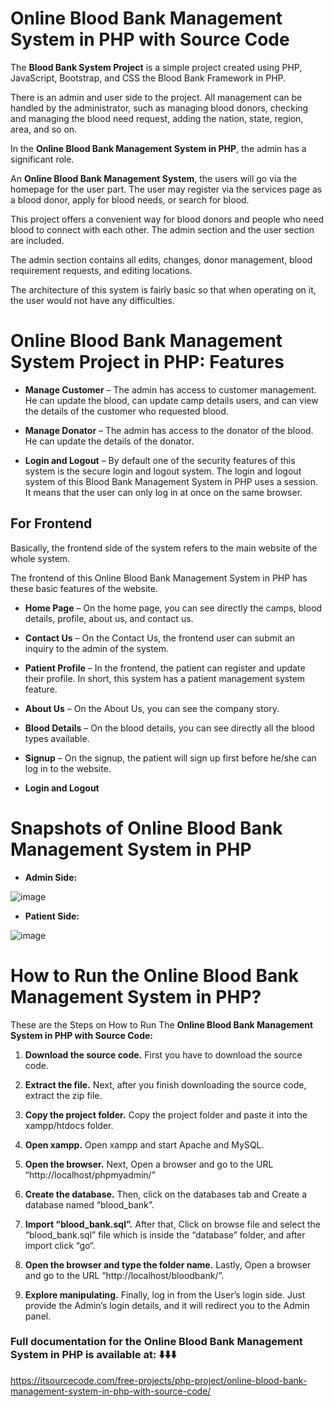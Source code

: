# Online Blood Bank Management System in PHP with Source Code
The **Blood Bank System Project** is a simple project created using PHP, JavaScript, Bootstrap, and CSS the Blood Bank Framework in PHP.

There is an admin and user side to the project. All management can be handled by the administrator, such as managing blood donors, checking and managing the blood need request, adding the nation, state, region, area, and so on.

In the **Online Blood Bank Management System in PHP**, the admin has a significant role.

An **Online Blood Bank Management System**, the users will go via the homepage for the user part. The user may register via the services page as a blood donor, apply for blood needs, or search for blood.

This project offers a convenient way for blood donors and people who need blood to connect with each other. The admin section and the user section are included.

The admin section contains all edits, changes, donor management, blood requirement requests, and editing locations.

The architecture of this system is fairly basic so that when operating on it, the user would not have any difficulties.

# Online Blood Bank Management System Project in PHP: Features

* **Manage Customer** – The admin has access to customer management. He can update the blood, can update camp details users, and can view the details of the customer who requested blood.

* **Manage Donator** – The admin has access to the donator of the blood. He can update the details of the donator.

* **Login and Logout** – By default one of the security features of this system is the secure login and logout system. The login and logout system of this Blood Bank Management System in PHP uses a session. It means that the user can only log in at once on the same browser.

## For Frontend
Basically, the frontend side of the system refers to the main website of the whole system.

The frontend of this Online Blood Bank Management System in PHP has these basic features of the website.

* **Home Page** – On the home page, you can see directly the camps, blood details, profile, about us, and contact us.

* **Contact Us** – On the Contact Us, the frontend user can submit an inquiry to the admin of the system.

* **Patient Profile** – In the frontend, the patient can register and update their profile. In short, this system has a patient management system feature.

* **About Us** – On the About Us, you can see the company story.

* **Blood Details** – On the blood details, you can see directly all the blood types available.

* **Signup** – On the signup, the patient will sign up first before he/she can log in to the website.

* **Login and Logout**

# Snapshots of Online Blood Bank Management System in PHP
* **Admin Side:**

![image](https://github.com/user-attachments/assets/7a08fa94-c576-4ec4-b587-963659a69f5d)

* **Patient Side:**

![image](https://github.com/user-attachments/assets/080cd478-97b5-4bc6-bf60-18567de49d07)

# How to Run the Online Blood Bank Management System in PHP?
These are the Steps on How to Run The **Online Blood Bank Management System in PHP with Source Code:**

1. **Download the source code.**
First you have to download the source code.

2. **Extract the file.**
Next, after you finish downloading the source code, extract the zip file.

3. **Copy the project folder.**
Copy the project folder and paste it into the xampp/htdocs folder.

4. **Open xampp.**
Open xampp and start Apache and MySQL.

5. **Open the browser.**
Next, Open a browser and go to the URL “http://localhost/phpmyadmin/”

6. **Create the database.**
Then, click on the databases tab and Create a database named “blood_bank”.

7. **Import “blood_bank.sql”.**
After that, Click on browse file and select the “blood_bank.sql” file which is inside the “database” folder, and after import click “go“.

8. **Open the browser and type the folder name.**
Lastly, Open a browser and go to the URL “http://localhost/bloodbank/”.

9. **Explore manipulating.**
Finally, log in from the User’s login side. Just provide the Admin’s login details, and it will redirect you to the Admin panel.


### Full documentation for the Online Blood Bank Management System in PHP is available at:  ⬇️⬇️⬇️
https://itsourcecode.com/free-projects/php-project/online-blood-bank-management-system-in-php-with-source-code/
